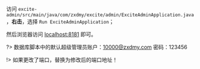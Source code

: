 访问 `excite-admin/src/main/java/com/zxdmy/excite/admin/ExciteAdminApplication.java` ，**右击**，选择 `Run ExciteAdminApplication`；

然后浏览器访问 [localhost:8181](localhost:8181) 即可。

?> 数据库脚本中的默认超级管理员账户：10000@zxdmy.com 密码：123456

!> 如果更改了端口，替换为修改后的端口地址！